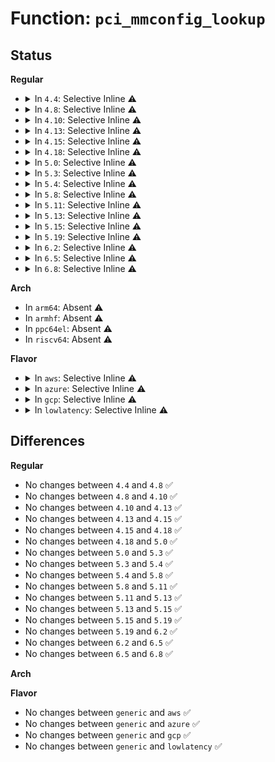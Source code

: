 # Function: <code>pci_mmconfig_lookup</code>

## Status
<b>Regular</b>
<ul>
<li>
<details>
<summary>In <code>4.4</code>: Selective Inline ⚠️</summary>

```c
struct pci_mmcfg_region *pci_mmconfig_lookup(int segment, int bus);
```

**Collision:** Unique Global

**Inline:** Selective

**Transformation:** False

**Instances:**

```
In arch/x86/pci/mmconfig-shared.c (ffffffff816f70e0)
Location: arch/x86/pci/mmconfig-shared.c:116
Inline: True
Inline callers:
  - arch/x86/pci/mmconfig-shared.c:pci_mmconfig_insert
Direct callers:
  - arch/x86/pci/mmconfig_64.c:pci_mmcfg_read
  - arch/x86/pci/mmconfig_64.c:pci_mmcfg_write
  - arch/x86/pci/numachip.c:pci_mmcfg_read_numachip
  - arch/x86/pci/numachip.c:pci_mmcfg_write_numachip
```
**Symbols:**

```
ffffffff816f70e0-ffffffff816f7123: pci_mmconfig_lookup (STB_GLOBAL)
```
</details>
</li>
<li>
<details>
<summary>In <code>4.8</code>: Selective Inline ⚠️</summary>

```c
struct pci_mmcfg_region *pci_mmconfig_lookup(int segment, int bus);
```

**Collision:** Unique Global

**Inline:** Selective

**Transformation:** False

**Instances:**

```
In arch/x86/pci/mmconfig-shared.c (ffffffff8175be18)
Location: arch/x86/pci/mmconfig-shared.c:116
Inline: True
Inline callers:
  - arch/x86/pci/mmconfig-shared.c:pci_mmconfig_insert
Direct callers:
  - arch/x86/pci/mmconfig_64.c:pci_mmcfg_write
  - arch/x86/pci/mmconfig_64.c:pci_mmcfg_read
  - arch/x86/pci/numachip.c:pci_mmcfg_write_numachip
  - arch/x86/pci/numachip.c:pci_mmcfg_read_numachip
```
**Symbols:**

```
ffffffff8175bd70-ffffffff8175bdb3: pci_mmconfig_lookup (STB_GLOBAL)
```
</details>
</li>
<li>
<details>
<summary>In <code>4.10</code>: Selective Inline ⚠️</summary>

```c
struct pci_mmcfg_region *pci_mmconfig_lookup(int segment, int bus);
```

**Collision:** Unique Global

**Inline:** Selective

**Transformation:** False

**Instances:**

```
In arch/x86/pci/mmconfig-shared.c (ffffffff81788388)
Location: arch/x86/pci/mmconfig-shared.c:116
Inline: True
Inline callers:
  - arch/x86/pci/mmconfig-shared.c:pci_mmconfig_insert
Direct callers:
  - arch/x86/pci/mmconfig_64.c:pci_mmcfg_write
  - arch/x86/pci/mmconfig_64.c:pci_mmcfg_read
  - arch/x86/pci/numachip.c:pci_mmcfg_write_numachip
  - arch/x86/pci/numachip.c:pci_mmcfg_read_numachip
```
**Symbols:**

```
ffffffff817882e0-ffffffff81788323: pci_mmconfig_lookup (STB_GLOBAL)
```
</details>
</li>
<li>
<details>
<summary>In <code>4.13</code>: Selective Inline ⚠️</summary>

```c
struct pci_mmcfg_region *pci_mmconfig_lookup(int segment, int bus);
```

**Collision:** Unique Global

**Inline:** Selective

**Transformation:** False

**Instances:**

```
In arch/x86/pci/mmconfig-shared.c (ffffffff817a7482)
Location: arch/x86/pci/mmconfig-shared.c:116
Inline: True
Inline callers:
  - arch/x86/pci/mmconfig-shared.c:pci_mmconfig_insert
Direct callers:
  - arch/x86/pci/mmconfig_64.c:pci_mmcfg_write
  - arch/x86/pci/mmconfig_64.c:pci_mmcfg_read
  - arch/x86/pci/numachip.c:pci_mmcfg_write_numachip
  - arch/x86/pci/numachip.c:pci_mmcfg_read_numachip
```
**Symbols:**

```
ffffffff817a73e0-ffffffff817a7423: pci_mmconfig_lookup (STB_GLOBAL)
```
</details>
</li>
<li>
<details>
<summary>In <code>4.15</code>: Selective Inline ⚠️</summary>

```c
struct pci_mmcfg_region *pci_mmconfig_lookup(int segment, int bus);
```

**Collision:** Unique Global

**Inline:** Selective

**Transformation:** False

**Instances:**

```
In arch/x86/pci/mmconfig-shared.c (ffffffff8181e6e2)
Location: arch/x86/pci/mmconfig-shared.c:117
Inline: True
Inline callers:
  - arch/x86/pci/mmconfig-shared.c:pci_mmconfig_insert
Direct callers:
  - arch/x86/pci/mmconfig_64.c:pci_mmcfg_write
  - arch/x86/pci/mmconfig_64.c:pci_mmcfg_read
  - arch/x86/pci/numachip.c:pci_mmcfg_write_numachip
  - arch/x86/pci/numachip.c:pci_mmcfg_read_numachip
```
**Symbols:**

```
ffffffff8181e640-ffffffff8181e683: pci_mmconfig_lookup (STB_GLOBAL)
```
</details>
</li>
<li>
<details>
<summary>In <code>4.18</code>: Selective Inline ⚠️</summary>

```c
struct pci_mmcfg_region *pci_mmconfig_lookup(int segment, int bus);
```

**Collision:** Unique Global

**Inline:** Selective

**Transformation:** False

**Instances:**

```
In arch/x86/pci/mmconfig-shared.c (ffffffff81868940)
Location: arch/x86/pci/mmconfig-shared.c:117
Inline: True
Inline callers:
  - arch/x86/pci/mmconfig-shared.c:pci_mmconfig_insert
Direct callers:
  - arch/x86/pci/mmconfig_64.c:pci_mmcfg_write
  - arch/x86/pci/mmconfig_64.c:pci_mmcfg_read
  - arch/x86/pci/numachip.c:pci_mmcfg_write_numachip
  - arch/x86/pci/numachip.c:pci_mmcfg_read_numachip
```
**Symbols:**

```
ffffffff81868890-ffffffff818688d3: pci_mmconfig_lookup (STB_GLOBAL)
```
</details>
</li>
<li>
<details>
<summary>In <code>5.0</code>: Selective Inline ⚠️</summary>

```c
struct pci_mmcfg_region *pci_mmconfig_lookup(int segment, int bus);
```

**Collision:** Unique Global

**Inline:** Selective

**Transformation:** False

**Instances:**

```
In arch/x86/pci/mmconfig-shared.c (ffffffff818889c0)
Location: arch/x86/pci/mmconfig-shared.c:117
Inline: True
Inline callers:
  - arch/x86/pci/mmconfig-shared.c:pci_mmconfig_insert
Direct callers:
  - arch/x86/pci/mmconfig_64.c:pci_mmcfg_write
  - arch/x86/pci/mmconfig_64.c:pci_mmcfg_read
  - arch/x86/pci/numachip.c:pci_mmcfg_write_numachip
  - arch/x86/pci/numachip.c:pci_mmcfg_read_numachip
```
**Symbols:**

```
ffffffff81888910-ffffffff81888953: pci_mmconfig_lookup (STB_GLOBAL)
```
</details>
</li>
<li>
<details>
<summary>In <code>5.3</code>: Selective Inline ⚠️</summary>

```c
struct pci_mmcfg_region *pci_mmconfig_lookup(int segment, int bus);
```

**Collision:** Unique Global

**Inline:** Selective

**Transformation:** False

**Instances:**

```
In arch/x86/pci/mmconfig-shared.c (ffffffff818d32ef)
Location: arch/x86/pci/mmconfig-shared.c:117
Inline: True
Inline callers:
  - arch/x86/pci/mmconfig-shared.c:pci_mmconfig_insert
Direct callers:
  - arch/x86/pci/mmconfig_64.c:pci_mmcfg_write
  - arch/x86/pci/mmconfig_64.c:pci_mmcfg_read
  - arch/x86/pci/numachip.c:pci_mmcfg_write_numachip
  - arch/x86/pci/numachip.c:pci_mmcfg_read_numachip
```
**Symbols:**

```
ffffffff818d3240-ffffffff818d3283: pci_mmconfig_lookup (STB_GLOBAL)
```
</details>
</li>
<li>
<details>
<summary>In <code>5.4</code>: Selective Inline ⚠️</summary>

```c
struct pci_mmcfg_region *pci_mmconfig_lookup(int segment, int bus);
```

**Collision:** Unique Global

**Inline:** Selective

**Transformation:** False

**Instances:**

```
In arch/x86/pci/mmconfig-shared.c (ffffffff8190566f)
Location: arch/x86/pci/mmconfig-shared.c:118
Inline: True
Inline callers:
  - arch/x86/pci/mmconfig-shared.c:pci_mmconfig_insert
Direct callers:
  - arch/x86/pci/mmconfig_64.c:pci_mmcfg_write
  - arch/x86/pci/mmconfig_64.c:pci_mmcfg_read
  - arch/x86/pci/numachip.c:pci_mmcfg_write_numachip
  - arch/x86/pci/numachip.c:pci_mmcfg_read_numachip
```
**Symbols:**

```
ffffffff819055c0-ffffffff81905603: pci_mmconfig_lookup (STB_GLOBAL)
```
</details>
</li>
<li>
<details>
<summary>In <code>5.8</code>: Selective Inline ⚠️</summary>

```c
struct pci_mmcfg_region *pci_mmconfig_lookup(int segment, int bus);
```

**Collision:** Unique Global

**Inline:** Selective

**Transformation:** False

**Instances:**

```
In arch/x86/pci/mmconfig-shared.c (ffffffff81bb5c2c)
Location: arch/x86/pci/mmconfig-shared.c:118
Inline: True
Inline callers:
  - arch/x86/pci/mmconfig-shared.c:pci_mmconfig_insert
Direct callers:
  - arch/x86/pci/mmconfig_64.c:pci_mmcfg_write
  - arch/x86/pci/mmconfig_64.c:pci_mmcfg_read
  - arch/x86/pci/numachip.c:pci_mmcfg_write_numachip
  - arch/x86/pci/numachip.c:pci_mmcfg_read_numachip
```
**Symbols:**

```
ffffffff81bb5b80-ffffffff81bb5bc3: pci_mmconfig_lookup (STB_GLOBAL)
```
</details>
</li>
<li>
<details>
<summary>In <code>5.11</code>: Selective Inline ⚠️</summary>

```c
struct pci_mmcfg_region *pci_mmconfig_lookup(int segment, int bus);
```

**Collision:** Unique Global

**Inline:** Selective

**Transformation:** False

**Instances:**

```
In arch/x86/pci/mmconfig-shared.c (ffffffff81bcaddc)
Location: arch/x86/pci/mmconfig-shared.c:118
Inline: True
Inline callers:
  - arch/x86/pci/mmconfig-shared.c:pci_mmconfig_insert
Direct callers:
  - arch/x86/pci/mmconfig_64.c:pci_mmcfg_write
  - arch/x86/pci/mmconfig_64.c:pci_mmcfg_read
  - arch/x86/pci/numachip.c:pci_mmcfg_write_numachip
  - arch/x86/pci/numachip.c:pci_mmcfg_read_numachip
```
**Symbols:**

```
ffffffff81bcad30-ffffffff81bcad73: pci_mmconfig_lookup (STB_GLOBAL)
```
</details>
</li>
<li>
<details>
<summary>In <code>5.13</code>: Selective Inline ⚠️</summary>

```c
struct pci_mmcfg_region *pci_mmconfig_lookup(int segment, int bus);
```

**Collision:** Unique Global

**Inline:** Selective

**Transformation:** False

**Instances:**

```
In arch/x86/pci/mmconfig-shared.c (ffffffff81bbe71c)
Location: arch/x86/pci/mmconfig-shared.c:118
Inline: True
Inline callers:
  - arch/x86/pci/mmconfig-shared.c:pci_mmconfig_insert
Direct callers:
  - arch/x86/pci/mmconfig_64.c:pci_mmcfg_write
  - arch/x86/pci/mmconfig_64.c:pci_mmcfg_read
  - arch/x86/pci/numachip.c:pci_mmcfg_write_numachip
  - arch/x86/pci/numachip.c:pci_mmcfg_read_numachip
```
**Symbols:**

```
ffffffff81bbe670-ffffffff81bbe6b3: pci_mmconfig_lookup (STB_GLOBAL)
```
</details>
</li>
<li>
<details>
<summary>In <code>5.15</code>: Selective Inline ⚠️</summary>

```c
struct pci_mmcfg_region *pci_mmconfig_lookup(int segment, int bus);
```

**Collision:** Unique Global

**Inline:** Selective

**Transformation:** False

**Instances:**

```
In arch/x86/pci/mmconfig-shared.c (ffffffff81c8e66b)
Location: arch/x86/pci/mmconfig-shared.c:118
Inline: True
Inline callers:
  - arch/x86/pci/mmconfig-shared.c:pci_mmconfig_insert
Direct callers:
  - arch/x86/pci/mmconfig_64.c:pci_mmcfg_write
  - arch/x86/pci/mmconfig_64.c:pci_mmcfg_read
  - arch/x86/pci/numachip.c:pci_mmcfg_write_numachip
  - arch/x86/pci/numachip.c:pci_mmcfg_read_numachip
```
**Symbols:**

```
ffffffff81c8e5b0-ffffffff81c8e5f3: pci_mmconfig_lookup (STB_GLOBAL)
```
</details>
</li>
<li>
<details>
<summary>In <code>5.19</code>: Selective Inline ⚠️</summary>

```c
struct pci_mmcfg_region *pci_mmconfig_lookup(int segment, int bus);
```

**Collision:** Unique Global

**Inline:** Selective

**Transformation:** False

**Instances:**

```
In arch/x86/pci/mmconfig-shared.c (ffffffff81e3d70d)
Location: arch/x86/pci/mmconfig-shared.c:118
Inline: True
Inline callers:
  - arch/x86/pci/mmconfig-shared.c:pci_mmconfig_insert
Direct callers:
  - arch/x86/pci/mmconfig_64.c:pci_mmcfg_write
  - arch/x86/pci/mmconfig_64.c:pci_mmcfg_read
  - arch/x86/pci/numachip.c:pci_mmcfg_write_numachip
  - arch/x86/pci/numachip.c:pci_mmcfg_read_numachip
```
**Symbols:**

```
ffffffff81e3d640-ffffffff81e3d697: pci_mmconfig_lookup (STB_GLOBAL)
```
</details>
</li>
<li>
<details>
<summary>In <code>6.2</code>: Selective Inline ⚠️</summary>

```c
struct pci_mmcfg_region *pci_mmconfig_lookup(int segment, int bus);
```

**Collision:** Unique Global

**Inline:** Selective

**Transformation:** False

**Instances:**

```
In arch/x86/pci/mmconfig-shared.c (ffffffff82016b5d)
Location: arch/x86/pci/mmconfig-shared.c:119
Inline: True
Inline callers:
  - arch/x86/pci/mmconfig-shared.c:pci_mmconfig_insert
Direct callers:
  - arch/x86/pci/mmconfig_64.c:pci_mmcfg_write
  - arch/x86/pci/mmconfig_64.c:pci_mmcfg_read
  - arch/x86/pci/numachip.c:pci_mmcfg_write_numachip
  - arch/x86/pci/numachip.c:pci_mmcfg_read_numachip
```
**Symbols:**

```
ffffffff82016a80-ffffffff82016ad7: pci_mmconfig_lookup (STB_GLOBAL)
```
</details>
</li>
<li>
<details>
<summary>In <code>6.5</code>: Selective Inline ⚠️</summary>

```c
struct pci_mmcfg_region *pci_mmconfig_lookup(int segment, int bus);
```

**Collision:** Unique Global

**Inline:** Selective

**Transformation:** False

**Instances:**

```
In arch/x86/pci/mmconfig-shared.c (ffffffff82096f0d)
Location: arch/x86/pci/mmconfig-shared.c:119
Inline: True
Inline callers:
  - arch/x86/pci/mmconfig-shared.c:pci_mmconfig_insert
Direct callers:
  - arch/x86/pci/mmconfig_64.c:pci_mmcfg_write
  - arch/x86/pci/mmconfig_64.c:pci_mmcfg_read
  - arch/x86/pci/numachip.c:pci_mmcfg_write_numachip
  - arch/x86/pci/numachip.c:pci_mmcfg_read_numachip
```
**Symbols:**

```
ffffffff82096e30-ffffffff82096e87: pci_mmconfig_lookup (STB_GLOBAL)
```
</details>
</li>
<li>
<details>
<summary>In <code>6.8</code>: Selective Inline ⚠️</summary>

```c
struct pci_mmcfg_region *pci_mmconfig_lookup(int segment, int bus);
```

**Collision:** Unique Global

**Inline:** Selective

**Transformation:** False

**Instances:**

```
In arch/x86/pci/mmconfig-shared.c (ffffffff8216e3b2)
Location: arch/x86/pci/mmconfig-shared.c:118
Inline: True
Inline callers:
  - arch/x86/pci/mmconfig-shared.c:pci_mmconfig_insert
Direct callers:
  - arch/x86/pci/mmconfig_64.c:pci_mmcfg_write
  - arch/x86/pci/mmconfig_64.c:pci_mmcfg_read
  - arch/x86/pci/numachip.c:pci_mmcfg_write_numachip
  - arch/x86/pci/numachip.c:pci_mmcfg_read_numachip
```
**Symbols:**

```
ffffffff8216e2d0-ffffffff8216e327: pci_mmconfig_lookup (STB_GLOBAL)
```
</details>
</li>
</ul>
<b>Arch</b>
<ul>
<li>
In <code>arm64</code>: Absent ⚠️
</li>
<li>
In <code>armhf</code>: Absent ⚠️
</li>
<li>
In <code>ppc64el</code>: Absent ⚠️
</li>
<li>
In <code>riscv64</code>: Absent ⚠️
</li>
</ul>
<b>Flavor</b>
<ul>
<li>
<details>
<summary>In <code>aws</code>: Selective Inline ⚠️</summary>

```c
struct pci_mmcfg_region *pci_mmconfig_lookup(int segment, int bus);
```

**Collision:** Unique Global

**Inline:** Selective

**Transformation:** False

**Instances:**

```
In arch/x86/pci/mmconfig-shared.c (ffffffff818a4a2f)
Location: arch/x86/pci/mmconfig-shared.c:118
Inline: True
Inline callers:
  - arch/x86/pci/mmconfig-shared.c:pci_mmconfig_insert
Direct callers:
  - arch/x86/pci/mmconfig_64.c:pci_mmcfg_write
  - arch/x86/pci/mmconfig_64.c:pci_mmcfg_read
  - arch/x86/pci/numachip.c:pci_mmcfg_write_numachip
  - arch/x86/pci/numachip.c:pci_mmcfg_read_numachip
```
**Symbols:**

```
ffffffff818a4980-ffffffff818a49c3: pci_mmconfig_lookup (STB_GLOBAL)
```
</details>
</li>
<li>
<details>
<summary>In <code>azure</code>: Selective Inline ⚠️</summary>

```c
struct pci_mmcfg_region *pci_mmconfig_lookup(int segment, int bus);
```

**Collision:** Unique Global

**Inline:** Selective

**Transformation:** False

**Instances:**

```
In arch/x86/pci/mmconfig-shared.c (ffffffff818601ef)
Location: arch/x86/pci/mmconfig-shared.c:118
Inline: True
Inline callers:
  - arch/x86/pci/mmconfig-shared.c:pci_mmconfig_insert
Direct callers:
  - arch/x86/pci/mmconfig_64.c:pci_mmcfg_write
  - arch/x86/pci/mmconfig_64.c:pci_mmcfg_read
  - arch/x86/pci/numachip.c:pci_mmcfg_write_numachip
  - arch/x86/pci/numachip.c:pci_mmcfg_read_numachip
```
**Symbols:**

```
ffffffff81860140-ffffffff81860183: pci_mmconfig_lookup (STB_GLOBAL)
```
</details>
</li>
<li>
<details>
<summary>In <code>gcp</code>: Selective Inline ⚠️</summary>

```c
struct pci_mmcfg_region *pci_mmconfig_lookup(int segment, int bus);
```

**Collision:** Unique Global

**Inline:** Selective

**Transformation:** False

**Instances:**

```
In arch/x86/pci/mmconfig-shared.c (ffffffff818f608f)
Location: arch/x86/pci/mmconfig-shared.c:118
Inline: True
Inline callers:
  - arch/x86/pci/mmconfig-shared.c:pci_mmconfig_insert
Direct callers:
  - arch/x86/pci/mmconfig_64.c:pci_mmcfg_write
  - arch/x86/pci/mmconfig_64.c:pci_mmcfg_read
  - arch/x86/pci/numachip.c:pci_mmcfg_write_numachip
  - arch/x86/pci/numachip.c:pci_mmcfg_read_numachip
```
**Symbols:**

```
ffffffff818f5fe0-ffffffff818f6023: pci_mmconfig_lookup (STB_GLOBAL)
```
</details>
</li>
<li>
<details>
<summary>In <code>lowlatency</code>: Selective Inline ⚠️</summary>

```c
struct pci_mmcfg_region *pci_mmconfig_lookup(int segment, int bus);
```

**Collision:** Unique Global

**Inline:** Selective

**Transformation:** False

**Instances:**

```
In arch/x86/pci/mmconfig-shared.c (ffffffff8191717f)
Location: arch/x86/pci/mmconfig-shared.c:118
Inline: True
Inline callers:
  - arch/x86/pci/mmconfig-shared.c:pci_mmconfig_insert
Direct callers:
  - arch/x86/pci/mmconfig_64.c:pci_mmcfg_write
  - arch/x86/pci/mmconfig_64.c:pci_mmcfg_read
  - arch/x86/pci/numachip.c:pci_mmcfg_write_numachip
  - arch/x86/pci/numachip.c:pci_mmcfg_read_numachip
```
**Symbols:**

```
ffffffff819170d0-ffffffff81917113: pci_mmconfig_lookup (STB_GLOBAL)
```
</details>
</li>
</ul>

## Differences
<b>Regular</b>
<ul>
<li>
No changes between <code>4.4</code> and <code>4.8</code> ✅
</li>
<li>
No changes between <code>4.8</code> and <code>4.10</code> ✅
</li>
<li>
No changes between <code>4.10</code> and <code>4.13</code> ✅
</li>
<li>
No changes between <code>4.13</code> and <code>4.15</code> ✅
</li>
<li>
No changes between <code>4.15</code> and <code>4.18</code> ✅
</li>
<li>
No changes between <code>4.18</code> and <code>5.0</code> ✅
</li>
<li>
No changes between <code>5.0</code> and <code>5.3</code> ✅
</li>
<li>
No changes between <code>5.3</code> and <code>5.4</code> ✅
</li>
<li>
No changes between <code>5.4</code> and <code>5.8</code> ✅
</li>
<li>
No changes between <code>5.8</code> and <code>5.11</code> ✅
</li>
<li>
No changes between <code>5.11</code> and <code>5.13</code> ✅
</li>
<li>
No changes between <code>5.13</code> and <code>5.15</code> ✅
</li>
<li>
No changes between <code>5.15</code> and <code>5.19</code> ✅
</li>
<li>
No changes between <code>5.19</code> and <code>6.2</code> ✅
</li>
<li>
No changes between <code>6.2</code> and <code>6.5</code> ✅
</li>
<li>
No changes between <code>6.5</code> and <code>6.8</code> ✅
</li>
</ul>
<b>Arch</b>
<ul>
</ul>
<b>Flavor</b>
<ul>
<li>
No changes between <code>generic</code> and <code>aws</code> ✅
</li>
<li>
No changes between <code>generic</code> and <code>azure</code> ✅
</li>
<li>
No changes between <code>generic</code> and <code>gcp</code> ✅
</li>
<li>
No changes between <code>generic</code> and <code>lowlatency</code> ✅
</li>
</ul>
